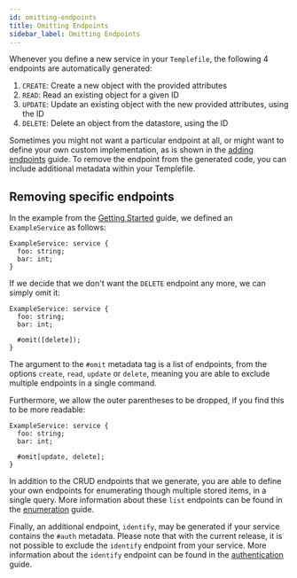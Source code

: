 ```yaml
---
id: omitting-endpoints
title: Omitting Endpoints
sidebar_label: Omitting Endpoints
---
```


Whenever you define a new service in your `Templefile`, the following 4 endpoints are automatically generated:

1. `CREATE`: Create a new object with the provided attributes
2. `READ`: Read an existing object for a given ID
3. `UPDATE`: Update an existing object with the new provided attributes, using the ID
4. `DELETE`: Delete an object from the datastore, using the ID

Sometimes you might not want a particular endpoint at all, or might want to define your own custom implementation, as is shown in the [adding endpoints](adding-endpointsmd) guide.
To remove the endpoint from the generated code, you can include additional metadata within your Templefile.


## Removing specific endpoints
In the example from the [Getting Started](../getting-started) guide, we defined an `ExampleService` as follows:

```
ExampleService: service {
  foo: string;
  bar: int;
}
```

If we decide that we don't want the `DELETE` endpoint any more, we can simply omit it:

```
ExampleService: service {
  foo: string;
  bar: int;

  #omit([delete]);
}
```
The argument to the `#omit` metadata tag is a list of endpoints, from the options `create`, `read`, `update` or `delete`, meaning you are able to exclude multiple endpoints in a single command.

Furthermore, we allow the outer parentheses to be dropped, if you find this to be more readable: 

```
ExampleService: service {
  foo: string;
  bar: int;

  #omit[update, delete];
}
```

In addition to the CRUD endpoints that we generate, you are able to define your own endpoints for enumerating though multiple stored items, in a single query.
More information about these `list` endpoints can be found in the [enumeration](enumeration) guide.

Finally, an additional endpoint, `identify`, may be generated if your service contains the `#auth` metadata. 
Please note that with the current release, it is not possible to exclude the `identify` endpoint from your service.
More information about the `identify` endpoint can be found in the [authentication](authentication) guide.
